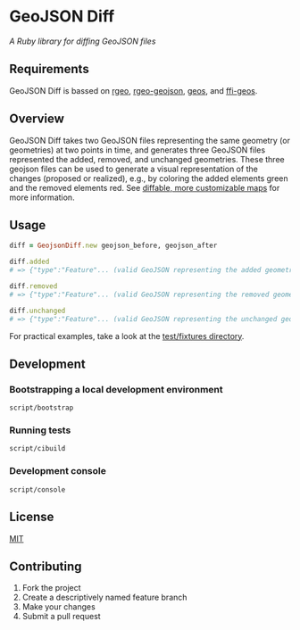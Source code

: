 # GeoJSON Diff

*A Ruby library for diffing GeoJSON files*

## Requirements

GeoJSON Diff is bassed on [rgeo](https://github.com/dazuma/rgeo), [rgeo-geojson](https://github.com/dazuma/rgeo-geojson), [geos](http://trac.osgeo.org/geos/), and [ffi-geos](https://github.com/dark-panda/ffi-geos).

## Overview

GeoJSON Diff takes two GeoJSON files representing the same geometry (or geometries) at two points in time, and generates three GeoJSON files represented the added, removed, and unchanged geometries. These three geojson files can be used to generate a visual representation of the changes (proposed or realized), e.g., by coloring the added elements green and the removed elements red. See [diffable, more customizable maps](https://github.com/blog/1772-diffable-more-customizable-maps) for more information.

## Usage

```ruby
diff = GeojsonDiff.new geojson_before, geojson_after

diff.added
# => {"type":"Feature"... (valid GeoJSON representing the added geometries)

diff.removed
# => {"type":"Feature"... (valid GeoJSON representing the removed geometries)

diff.unchanged
# => {"type":"Feature"... (valid GeoJSON representing the unchanged geometries)
```

For practical examples, take a look at the [test/fixtures directory](test/fixtures).

## Development

### Bootstrapping a local development environment

`script/bootstrap`

### Running tests

`script/cibuild`

### Development console

`script/console`

## License

[MIT](LICENSE.md)

## Contributing

1. Fork the project
2. Create a descriptively named feature branch
3. Make your changes
4. Submit a pull request
